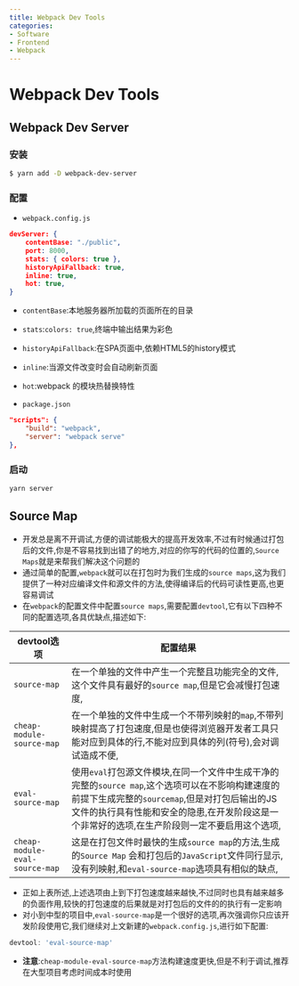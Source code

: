 ```yaml
---
title: Webpack Dev Tools
categories:
- Software
- Frontend
- Webpack
---
```

# Webpack Dev Tools

## Webpack Dev Server

### 安装

```bash
$ yarn add -D webpack-dev-server
```

### 配置

- `webpack.config.js`

```json
devServer: {
    contentBase: "./public",
    port: 8000,
    stats: { colors: true },
    historyApiFallback: true,
    inline: true,
    hot: true,
}
```

- `contentBase`:本地服务器所加载的页面所在的目录
- `stats`:`colors: true`,终端中输出结果为彩色
- `historyApiFallback`:在SPA页面中,依赖HTML5的history模式
- `inline`:当源文件改变时会自动刷新页面
- `hot`:webpack 的模块热替换特性

- `package.json`

```json
"scripts": {
    "build": "webpack",
    "server": "webpack serve"
},
```

### 启动

```bash
yarn server
```

## Source Map

- 开发总是离不开调试,方便的调试能极大的提高开发效率,不过有时候通过打包后的文件,你是不容易找到出错了的地方,对应的你写的代码的位置的,`Source Maps`就是来帮我们解决这个问题的
- 通过简单的配置,`webpack`就可以在打包时为我们生成的`source maps`,这为我们提供了一种对应编译文件和源文件的方法,使得编译后的代码可读性更高,也更容易调试
- 在`webpack`的配置文件中配置`source maps`,需要配置`devtool`,它有以下四种不同的配置选项,各具优缺点,描述如下:

| devtool选项                    | 配置结果                                                     |
| ------------------------------ | ------------------------------------------------------------ |
| `source-map`                   | 在一个单独的文件中产生一个完整且功能完全的文件,这个文件具有最好的`source map`,但是它会减慢打包速度,|
| `cheap-module-source-map`      | 在一个单独的文件中生成一个不带列映射的`map`,不带列映射提高了打包速度,但是也使得浏览器开发者工具只能对应到具体的行,不能对应到具体的列(符号),会对调试造成不便,|
| `eval-source-map`              | 使用`eval`打包源文件模块,在同一个文件中生成干净的完整的`source map`,这个选项可以在不影响构建速度的前提下生成完整的`sourcemap`,但是对打包后输出的JS文件的执行具有性能和安全的隐患,在开发阶段这是一个非常好的选项,在生产阶段则一定不要启用这个选项,|
| `cheap-module-eval-source-map` | 这是在打包文件时最快的生成`source map`的方法,生成的`Source Map` 会和打包后的`JavaScript`文件同行显示,没有列映射,和`eval-source-map`选项具有相似的缺点,|

- 正如上表所述,上述选项由上到下打包速度越来越快,不过同时也具有越来越多的负面作用,较快的打包速度的后果就是对打包后的文件的的执行有一定影响
- 对小到中型的项目中,`eval-source-map`是一个很好的选项,再次强调你只应该开发阶段使用它,我们继续对上文新建的`webpack.config.js`,进行如下配置:

```js
devtool: 'eval-source-map'
```

- **注意**:`cheap-module-eval-source-map`方法构建速度更快,但是不利于调试,推荐在大型项目考虑时间成本时使用


